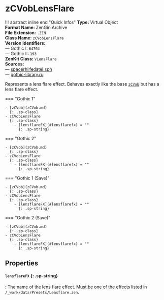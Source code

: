 # zCVobLensFlare

!!! abstract inline end "Quick Infos"
    **Type:** Virtual Object<br/>
    **Format Name:** ZenGin Archive<br/>
    **File Extension:** `.ZEN`<br/>
    **Class Name:** `zCVobLensFlare`<br/>
    **Version Identifiers:**<br />
    — Gothic I: `64704`<br/>
    — Gothic II: `193`<br/>
    **ZenKit Class:** `VLensFlare`<br/>
    **Sources:**<br/>
    — [spacerhilfedatei.sph](https://wiki.worldofgothic.de/doku.php?id=spacer:hilfedatei)<br/>
    — [gothic-library.ru](http://www.gothic-library.ru/publ/class_zcvoblensflare/1-1-0-524)

Represents a lens flare effect. Behaves exactly like the base [`zCVob`](zCVob.md) but has a lens flare effect.

=== "Gothic 1"

    - [zCVob](zCVob.md)
      {: .sp-class}
    - zCVobLensFlare
      {: .sp-class}
        - [lensflareFX](#lensflarefx) = ""
          {: .sp-string}

=== "Gothic 2"

    - [zCVob](zCVob.md)
      {: .sp-class}
    - zCVobLensFlare
      {: .sp-class}
        - [lensflareFX](#lensflarefx) = ""
          {: .sp-string}

=== "Gothic 1 (Save)"

    - [zCVob](zCVob.md)
      {: .sp-class}
    - zCVobLensFlare
      {: .sp-class}
        - [lensflareFX](#lensflarefx) = ""
          {: .sp-string}

=== "Gothic 2 (Save)"

    - [zCVob](zCVob.md)
      {: .sp-class}
    - zCVobLensFlare
      {: .sp-class}
        - [lensflareFX](#lensflarefx) = ""
          {: .sp-string}

## Properties

#### `lensflareFX` {: .sp-string}

:   The name of the lens flare effect. Must be one of the effects listed in `/_work/data/Presets/Lensflare.zen`.
